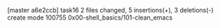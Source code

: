 [master a6e2ccb] task16
 2 files changed, 5 insertions(+), 3 deletions(-)
 create mode 100755 0x00-shell_basics/101-clean_emacs
